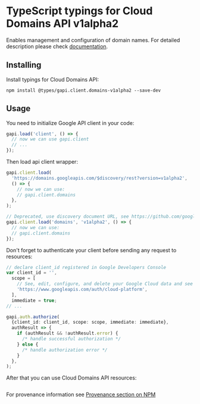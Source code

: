 # TypeScript typings for Cloud Domains API v1alpha2

Enables management and configuration of domain names.
For detailed description please check [documentation](https://cloud.google.com/domains/).

## Installing

Install typings for Cloud Domains API:

```
npm install @types/gapi.client.domains-v1alpha2 --save-dev
```

## Usage

You need to initialize Google API client in your code:

```typescript
gapi.load('client', () => {
  // now we can use gapi.client
  // ...
});
```

Then load api client wrapper:

```typescript
gapi.client.load(
  'https://domains.googleapis.com/$discovery/rest?version=v1alpha2',
  () => {
    // now we can use:
    // gapi.client.domains
  },
);
```

```typescript
// Deprecated, use discovery document URL, see https://github.com/google/google-api-javascript-client/blob/master/docs/reference.md#----gapiclientloadname----version----callback--
gapi.client.load('domains', 'v1alpha2', () => {
  // now we can use:
  // gapi.client.domains
});
```

Don't forget to authenticate your client before sending any request to resources:

```typescript
// declare client_id registered in Google Developers Console
var client_id = '',
  scope = [
    // See, edit, configure, and delete your Google Cloud data and see the email address for your Google Account.
    'https://www.googleapis.com/auth/cloud-platform',
  ],
  immediate = true;
// ...

gapi.auth.authorize(
  {client_id: client_id, scope: scope, immediate: immediate},
  authResult => {
    if (authResult && !authResult.error) {
      /* handle successful authorization */
    } else {
      /* handle authorization error */
    }
  },
);
```

After that you can use Cloud Domains API resources: <!-- TODO: make this work for multiple namespaces -->

```typescript

```

For provenance information see [Provenance section on NPM](https://www.npmjs.com/package/@maxim_mazurok/gapi.client.domains-v1alpha2#Provenance:~:text=none-,Provenance,-Built%20and%20signed)
